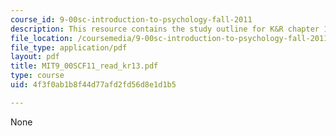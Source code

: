 ```yaml
---
course_id: 9-00sc-introduction-to-psychology-fall-2011
description: This resource contains the study outline for K&R chapter 13.
file_location: /coursemedia/9-00sc-introduction-to-psychology-fall-2011/4f3f0ab1b8f44d77afd2fd56d8e1d1b5_MIT9_00SCF11_read_kr13.pdf
file_type: application/pdf
layout: pdf
title: MIT9_00SCF11_read_kr13.pdf
type: course
uid: 4f3f0ab1b8f44d77afd2fd56d8e1d1b5

---
```

None